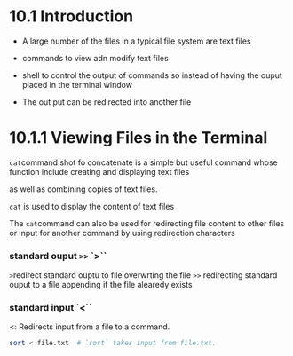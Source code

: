 # 10.1 Introduction

* A large number of the files in a typical file system are text files

* commands to view adn modify text files 

* shell to control the output of commands so instead of having the ouput placed in the terminal window 

* The out put can be redirected into another file 

# 10.1.1 Viewing Files in the Terminal

`cat`command shot fo concatenate is a simple but useful command whose function include creating and displaying text files 

as well as combining copies of text files. 

`cat` is used to display the content of text files 

The `cat`command can also be used for redirecting  file content to other files or input for another command by using redirection characters 

### standard ouput `>>` `>``

`>`redirect standard ouptu to file overwrting the file 
`>>` redirecting standard ouput to a file appending if the file alearedy exists

### standard input `<``

<: Redirects input from a file to a command.

```bash
sort < file.txt  # `sort` takes input from file.txt.
```

